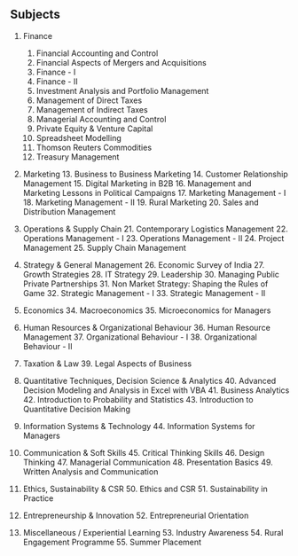 ## Subjects

1. Finance
	1.	Financial Accounting and Control
	2.	Financial Aspects of Mergers and Acquisitions
	3.	Finance - I
	4.	Finance - II
	5.	Investment Analysis and Portfolio Management
	6.	Management of Direct Taxes
	7.	Management of Indirect Taxes
	8.	Managerial Accounting and Control
	9.	Private Equity & Venture Capital
	10.	Spreadsheet Modelling
	11.	Thomson Reuters Commodities
	12.	Treasury Management


2. Marketing
	13.	Business to Business Marketing
	14.	Customer Relationship Management
	15.	Digital Marketing in B2B
	16.	Management and Marketing Lessons in Political Campaigns
	17.	Marketing Management - I
	18.	Marketing Management - II
	19.	Rural Marketing
	20.	Sales and Distribution Management

3. Operations & Supply Chain
	21.	Contemporary Logistics Management
	22.	Operations Management - I
	23.	Operations Management - II
	24.	Project Management
	25.	Supply Chain Management


4. Strategy & General Management
	26.	Economic Survey of India
	27.	Growth Strategies
	28.	IT Strategy
	29.	Leadership
	30.	Managing Public Private Partnerships
	31.	Non Market Strategy: Shaping the Rules of Game
	32.	Strategic Management - I
	33.	Strategic Management - II


5. Economics
	34.	Macroeconomics
	35.	Microeconomics for Managers


6. Human Resources & Organizational Behaviour
	36.	Human Resource Management
	37.	Organizational Behaviour - I
	38.	Organizational Behaviour - II


7. Taxation & Law
	39.	Legal Aspects of Business


8. Quantitative Techniques, Decision Science & Analytics
	40.	Advanced Decision Modeling and Analysis in Excel with VBA
	41.	Business Analytics
	42.	Introduction to Probability and Statistics
	43.	Introduction to Quantitative Decision Making


9. Information Systems & Technology
	44.	Information Systems for Managers


10. Communication & Soft Skills
	45.	Critical Thinking Skills
	46.	Design Thinking
	47.	Managerial Communication
	48.	Presentation Basics
	49.	Written Analysis and Communication


11. Ethics, Sustainability & CSR
	50.	Ethics and CSR
	51.	Sustainability in Practice


12. Entrepreneurship & Innovation
	52.	Entrepreneurial Orientation


13. Miscellaneous / Experiential Learning
	53.	Industry Awareness
	54.	Rural Engagement Programme
	55.	Summer Placement